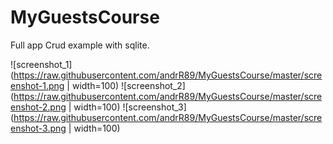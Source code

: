 # MyGuestsCourse

Full app Crud example with sqlite.

![screenshot_1](https://raw.githubusercontent.com/andrR89/MyGuestsCourse/master/screenshot-1.png | width=100)
![screenshot_2](https://raw.githubusercontent.com/andrR89/MyGuestsCourse/master/screenshot-2.png | width=100)
![screenshot_3](https://raw.githubusercontent.com/andrR89/MyGuestsCourse/master/screenshot-3.png | width=100)
